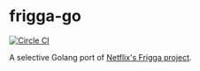 # frigga-go

[![Circle CI](https://circleci.com/gh/SmartThingsOSS/frigga-go.svg?style=svg)](https://circleci.com/gh/SmartThingsOSS/frigga-go)

A selective Golang port of [Netflix's Frigga project](https://github.com/Netflix/frigga).
